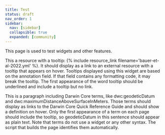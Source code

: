 ```yaml
---
title: Test
status: draft
nav_order: 1
sidebar:
  nav: [sidebar]
  collapsible: true
  expanded: [community]
---
```


This page is used to test widgets and other features.

This a resource with a tooltip: {% include resource_link filename='bauer-et-al-2022.yml' %}. It should display as a link to an external resource with a tooltip that appears on hover. Tooltips displayed using this widget are based on the annotation field. If that field contains any formatting code, it may break the tooltip. The first appearance of the word tooltip should be underlined and include a tooltip but no link.

This is a paragraph including Darwin Core terms, like dwc:geodeticDatum and dwc:maximumDistanceAboveSurfaceInMeters. Those terms should display as links to the Darwin Core Quick Reference Guide and should show a definition on hover. Only the first appearance of a term on each page should include the tooltip, so geodeticDatum in this sentence should appear as plain text. Note that terms do not use a widget or any other syntax. The script that builds the page identifies them automatically. 